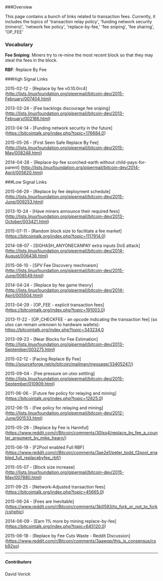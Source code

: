 ###Overview

This page contains a bunch of links related to transaction fees. Currently, 
it includes the topics of 'transaction relay policy', 'funding network security (miners)',
'network fee policy', 'replace-by-fee,' 'fee sniping', 'fee sharing', 'OP_FEE'

### Vocabulary

**Fee Sniping**: Miners try to re-mine the most recent block so that they may steal the fees in the block.

**RBF**: Replace By Fee

###High Signal Links

2015-02-12 - [Replace by fee v0.10.0rc4] (http://lists.linuxfoundation.org/pipermail/bitcoin-dev/2015-February/007404.html)

2013-02-24 - [Fee backlogs discourage fee sniping] (http://lists.linuxfoundation.org/pipermail/bitcoin-dev/2013-February/002186.html)

2013-04-14 - [Funding network security in the future] (https://bitcointalk.org/index.php?topic=176684.0)

2015-05-26 - [First Seen Safe Replace By Fee] (http://lists.linuxfoundation.org/pipermail/bitcoin-dev/2015-May/008248.html)

2014-04-28 - [Replace-by-fee scorched-earth without child-pays-for-parent] (http://lists.linuxfoundation.org/pipermail/bitcoin-dev/2014-April/005620.html)

###Low Signal Links

2015-06-29 - [Replace by fee deployment schedule] (http://lists.linuxfoundation.org/pipermail/bitcoin-dev/2015-June/009253.html)

2013-10-24 - [Have miners announce their required fees] (http://lists.linuxfoundation.org/pipermail/bitcoin-dev/2013-October/003421.html)

2015-07-11 - [Random block size to facilitate a fee market] (https://bitcointalk.org/index.php?topic=1117914.0)

2014-08-07 - [SIGHASH_ANYONECANPAY extra inputs DoS attack] (http://lists.linuxfoundation.org/pipermail/bitcoin-dev/2014-August/006438.html)

2015-06-10 - [SPV Fee Discovery mechnaism] (http://lists.linuxfoundation.org/pipermail/bitcoin-dev/2015-June/008549.html)

2014-04-24 - [Replace by fee game theory] (http://lists.linuxfoundation.org/pipermail/bitcoin-dev/2014-April/005504.html)

2013-04-29 - [OP_FEE - explicit transaction fees] (https://bitcointalk.org/index.php?topic=191003.0)

2013-11-22 - [OP_CHECKFEE - an opcode indicating the transaction fee] (so utxo can remain unknown to hardware wallets): https://bitcointalk.org/index.php?topic=343234.0

2013-09-23 - [Near Blocks for Fee Estimation] (http://lists.linuxfoundation.org/pipermail/bitcoin-dev/2013-September/003275.html)

2015-02-12 - [Facing Replace By Fee] (http://sourceforge.net/p/bitcoin/mailman/message/33405247/)

2015-09-04 - [Fee pressure on utxo settling] (http://lists.linuxfoundation.org/pipermail/bitcoin-dev/2015-September/010909.html)

2011-06-06 - [Future fee policy for relaying and mining] (https://bitcointalk.org/index.php?topic=12625.0)

2012-06-15 - [Fee policy for relaying and mining] (http://lists.linuxfoundation.org/pipermail/bitcoin-dev/2012-June/001533.html)

2015-05-28 - [Replace by Fee is Harmful] (https://www.reddit.com/r/Bitcoin/comments/30lxo4/replace_by_fee_a_counter_argument_by_mike_hearn/)

2015-06-19 - [F2Pool enabled Full RBF] (https://www.reddit.com/r/Bitcoin/comments/3ae2e1/peter_todd_f2pool_enabled_full_replacebyfee_rbf/)

2015-05-07 - [Block size increase] (http://lists.linuxfoundation.org/pipermail/bitcoin-dev/2015-May/007880.html)

2011-09-25 - [Network-Adjusted transaction fees] (https://bitcointalk.org/index.php?topic=45665.0)

2015-06-24 - [Fees are Inevitable] (https://www.reddit.com/r/Bitcoin/comments/3b0593/to_fork_or_not_to_fork/cshphic)

2014-06-09 - [Earn 1% more by mining replace-by-fee] (https://bitcointalk.org/index.php?topic=645120.0)

2015-06-18 - [Replace by Fee Cuts Waste - Reddit Discussion] (https://www.reddit.com/r/Bitcoin/comments/3aawqp/this_is_consensus/csb92so)

------

##### Contributors

David Vorick
